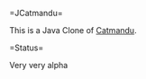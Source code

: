 =JCatmandu=

This is a Java Clone of [Catmandu](https://github.com/LibreCat/Catmandu). 

=Status=

Very very alpha
